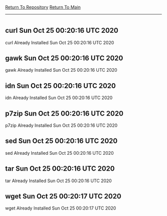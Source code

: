 [Return To Repository](https://github.com/deathbybandaid/piholeparser/)
[Return To Main](https://github.com/deathbybandaid/piholeparser/blob/master/RecentRunLogs/Mainlog.md)
____________________________________
# 
## curl Sun Oct 25 00:20:16 UTC 2020
curl Already Installed Sun Oct 25 00:20:16 UTC 2020
## gawk Sun Oct 25 00:20:16 UTC 2020
gawk Already Installed Sun Oct 25 00:20:16 UTC 2020
## idn Sun Oct 25 00:20:16 UTC 2020
idn Already Installed Sun Oct 25 00:20:16 UTC 2020
## p7zip Sun Oct 25 00:20:16 UTC 2020
p7zip Already Installed Sun Oct 25 00:20:16 UTC 2020
## sed Sun Oct 25 00:20:16 UTC 2020
sed Already Installed Sun Oct 25 00:20:16 UTC 2020
## tar Sun Oct 25 00:20:16 UTC 2020
tar Already Installed Sun Oct 25 00:20:16 UTC 2020
## wget Sun Oct 25 00:20:17 UTC 2020
wget Already Installed Sun Oct 25 00:20:17 UTC 2020
